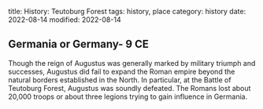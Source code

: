 title: History: Teutoburg Forest
tags: history, place
category: history
date: 2022-08-14
modified: 2022-08-14


 Germania or Germany-
 9 CE
 --
Though the reign of Augustus was generally marked by military triumph
and successes, Augustus did fail to expand the Roman empire beyond the
natural borders established in the North. In particular, at the
Battle of Teutoburg Forest, Augustus was soundly defeated. The Romans
lost about 20,000 troops or about three legions trying to gain
influence in Germania.




